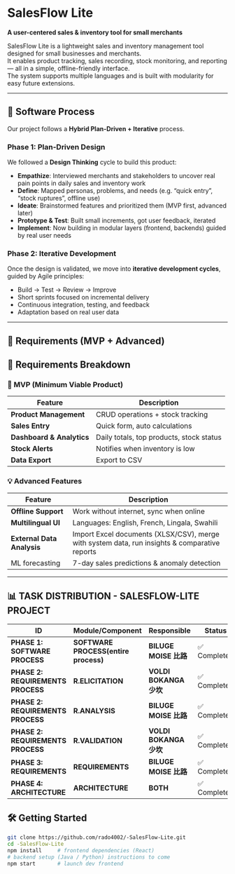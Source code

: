# SalesFlow Lite

**A user-centered sales & inventory tool for small merchants**  

SalesFlow Lite is a lightweight sales and inventory management tool designed for small businesses and merchants.  
It enables product tracking, sales recording, stock monitoring, and reporting — all in a simple, offline-friendly interface.  
The system supports multiple languages and is built with modularity for easy future extensions.

---
## 🧭 Software Process
Our project follows a **Hybrid Plan-Driven + Iterative** process.

### Phase 1: Plan-Driven Design

We followed a **Design Thinking** cycle to build this product:

- **Empathize**: Interviewed merchants and stakeholders to uncover real pain points in daily sales and inventory work  
- **Define**: Mapped personas, problems, and needs (e.g. “quick entry”, “stock ruptures”, offline use)  
- **Ideate**: Brainstormed features and prioritized them (MVP first, advanced later)  
- **Prototype & Test**: Built small increments, got user feedback, iterated  
- **Implement**: Now building in modular layers (frontend, backends) guided by real user needs
  
### Phase 2: Iterative Development

Once the design is validated, we move into **iterative development cycles**, guided by Agile principles:

- Build → Test → Review → Improve
- Short sprints focused on incremental delivery
- Continuous integration, testing, and feedback
- Adaptation based on real user data


---

## 🚀 Requirements (MVP + Advanced)

## 🚀 Requirements Breakdown

### 🧩 MVP (Minimum Viable Product)
| Feature | Description |
|----------|--------------|
| **Product Management** | CRUD operations + stock tracking |
| **Sales Entry** | Quick form, auto calculations |
| **Dashboard & Analytics** | Daily totals, top products, stock status |
| **Stock Alerts** | Notifies when inventory is low |
| **Data Export** | Export to CSV |

### 💡 Advanced Features
| Feature | Description |
|----------|--------------|
| **Offline Support** | Work without internet, sync when online |
| **Multilingual UI** | Languages: English, French, Lingala, Swahili |
| **External Data Analysis** | Import Excel documents (XLSX/CSV), merge with system data, run insights & comparative reports |
ML forecasting  | 7-day sales predictions & anomaly detection |


---
## 📊 TASK DISTRIBUTION - SALESFLOW-LITE PROJECT

| ID | Module/Component | Responsible | Status | Date |
|----|------------------|-------------|--------|------|
| **PHASE 1: SOFTWARE PROCESS** | **SOFTWARE PROCESS(entire process)** | **BILUGE MOISE 比路** | ✅ Completed | 2025-09-27 |
| **PHASE 2: REQUIREMENTS PROCESS** | **R.ELICITATION** | **VOLDI BOKANGA 少坎** | ✅ Completed  | 2025-10-02 |
| **PHASE 2: REQUIREMENTS PROCESS** | **R.ANALYSIS** | **BILUGE MOISE 比路** | ✅ Completed | 2025-10-02 |
| **PHASE 2: REQUIREMENTS PROCESS** | **R.VALIDATION** | **VOLDI BOKANGA 少坎** | ✅ Completed  | 2025-10-02 |
| **PHASE 3: REQUIREMENTS** | **REQUIREMENTS** | **BILUGE MOISE 比路** | ✅ Completed  | 2025-10-02 |
| **PHASE 4: ARCHITECTURE** | **ARCHITECTURE** | **BOTH**| ✅ Completed | 2025-10-13 |



## 🛠️ Getting Started

```bash
git clone https://github.com/rado4002/-SalesFlow-Lite.git
cd -SalesFlow-Lite
npm install     # frontend dependencies (React)
# backend setup (Java / Python) instructions to come
npm start       # launch dev frontend
